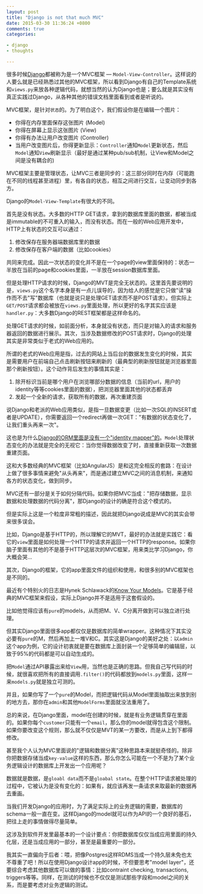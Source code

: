 ```yaml
---
layout: post
title: "Django is not that much MVC"
date: 2015-03-30 11:36:24 +0800
comments: true
categories: 

- django 
- thoughts

---
```


很多时候[Django](https://www.djangoproject.com/)都被称为是一个MVC框架 — `Model-View-Controller`。这样说的人要么就是已经熟悉过其他的MVC框架，所以看到Django有自己的Template系统和`views.py`来放各种逻辑代码，就想当然的认为Django也是；要么就是其实没有真正实践过Django，从各种其他的错误文档里面看到或者是听说的。

MVC框架，是针对`状态`的。为了明白这个，我们假设你是在编辑一个图片：

- 你得在内存里面保存这张图片 (Model)
- 你得在屏幕上显示这张图片 (View)
- 你得有办法让用户改变图片 (Controller)
- 当用户改变图片后，你得更新显示：`Controller`通知`Model`更新状态，然后`Model`通知`View`刷新显示（最好是通过某种pub/sub机制，让View和Model之间是没有耦合的)

MVC框架主要是管理状态，让MVC三者是同步的：这三部分同时在内存（可能跑在不同的线程甚至进程）里，有各自的状态，相互之间进行交互，让变动同步到各方。

Django的`Model-View-Template`有很大的不同。

首先是没有状态。大多数的HTTP GET请求，拿到的数据库里面的数据，都被当成是immutable的不可重入的输入，而没有状态。而在一般的Web应用开发中，HTTP上有状态的交互可以通过：

1. 修改保存在服务器端数据库里的数据
2. 修改保存在客户端的数据（比如cookies）

共同来完成。因此一次状态的变化并不是在一个page的view里面保持的：状态一半放在当前的page和cookies里面，一半放在session数据库里面。

但是处理HTTP请求的时候，Django的MVT是完全无状态的。这里首先要说明的是，`views.py`这个名字本身是有一点儿误导的，因为给人的感觉是它只做"读"操作而不去"写"数据库（也就是说只是处理GET请求而不是POST请求）。但实际上`GET/POST`请求都会被放在`views.py`里面处理，所以更好的名字其实应该是`handler.py`：大多数Django的REST框架都是这样命名的。

处理GET请求的时候，如前面分析，本身就没有状态，而只是对输入的请求和服务器返回的数据进行展示。其次，当涉及数据修改的POST请求时，Django的处理其实是非常类似于老式的Web应用的。

所谓的老式的Web应用是指，过去的网站上当后台的数据发生变化的时候，其实是需要用户在前端自己点击刷新按钮来刷新的（最典型的刷新按钮就是浏览器里面那个刷新按钮）。这个动作背后发生的事情其实是：

1. 除开标识当前是哪个用户在浏览哪部分数据的信息（当前的url，用户的identity等等cookies里面的数据），把浏览器里面其他的状态都丢弃
2. 发起一个全新的请求，获取所有的数据，再次重建页面

说Django和老派的Web应用类似，是指一旦数据变更（比如一次SQL的INSERT或者是UPDATE），你需要返回一个redirect再做一次GET："有数据的状态变化了，让我们重头再来一次"。

这也是为什么[Django的ORM里面是没有一个"identity mapper"的](https://code.djangoproject.com/ticket/17)。`Model`处理状态变化的办法就是完全的无视它：当你觉得数据改变了时，直接重新获取一次数据重建页面。

这和大多数经典的MVC框架（比如AngularJS）是和这完全相反的套路：在设计上做了很多事情来避免"从头再来"，而是通过建立MVC之间的消息机制，来通知各方的状态变化，做到同步。

MVC还有一部分是关于如何分隔代码。如果你把MVC当成："把存储数据，显示数据和处理数据的代码分离"，那Django的设计的确是符合这个模式的。

但是实际上这是一个粒度非常粗的描述，因此就把Django说成是MVC的其实会带来很多误会。

比如，Django是基于HTTP的，所以理解它的MVT，最好的办法就是实践它：看它的`view`里面是如何处理一个HTTP的请求并返回一个HTTP的response。如果你脑子里面有其他的不是基于HTTP这层次的MVC框架，用来类比学习Django，你大概会哭...

其次，Django的框架，它的app里面文件的组织和使用，和很多别的MVC框架也是不同的。

最近有个特别火的日志是Hynek Schlawack的[Know Your Models](https://hynek.me/articles/know-your-models/)。它是基于经典的MVC框架来假设，实际上Django并不是适用于这套假设的。

比如他觉得应该有`pure`的models，从而把M、V、C分离开做到可以独立进行处理。

但其实Django里面很多app都仅仅是数据库的简单wrapper。这种情况下其实没必要有`pure`的M，然后再加上一堆V和C。其实这是Django的美好之处：以`admin`这个app为例，它的设计初衷就是要在数据库上面封装一个足够简单的编辑层，以致于95%的代码都是可以自动生成的。

把`Model`通过API暴露出来给`View`用，当然也是正确的思路。但我自己写代码的时候，就很喜欢把所有的直接调用`.filter()`的代码都放到`models.py`里面，这样一来`models.py`就是独立可测的。

并且，如果你写了一个`pure`的Model，而把逻辑代码从Model里面抽取出来放到别的地方去，那你在`admin`和其他`ModelForms`里面就没法重用了。

总的来说，在Django里面，model在创建的时候，就是有业务逻辑贯穿在里面的。如果你每个`customer`只能有一个`email`，那么你的model就得包含这个限制。如果你要改变这个规则，那么就不仅仅是MVT的某一方要改，而是从上到下都得修改。

甚至我个人认为MVC里面说的"逻辑和数据分离"这种思路本来就挺奇怪的。除非你把数据存储当成`key-value`这样的东西，那么你怎么可能在一个不是为了某个业务逻辑设计的数据库上开发出一个应用呢？

数据就是数据，是`gloabl data`而不是`gloabal state`。在整个HTTP请求被处理的过程中，它被认为是没有变化的：如果有，就应该再发一条请求来取最新的数据再去重画。

当我们开发Django的应用时，为了满足实际上的业务逻辑的需要，数据库的schema一般一直在变。这样Django的model就可以作为API的一个良好的基石，把往上走的事情做得尽量简单。

这涉及到软件开发里最基本的一个设计要点：你把数据库仅仅当成应用里面的持久化层，还是当成应用的一部分，甚至是最重要的一部分。

我其实一直偏向于后者：喂，把像Postgres这样RDMS当成一个持久层未免也太不尊重了吧！所以在使用Django设计app的时候，不但要思考"model layer"，还要综合考虑其他数据库可以做的事情：比如contraint checking, transactions, triggers等等。同样，在测试的时候也不仅仅是测试那些字段和model之间的关系，而是要考虑对业务逻辑的测试。
